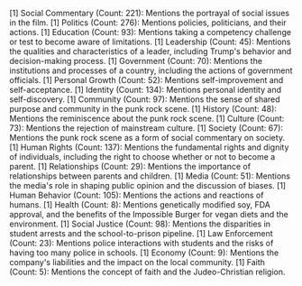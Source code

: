 [1] Social Commentary (Count: 221): Mentions the portrayal of social issues in the film.
[1] Politics (Count: 276): Mentions policies, politicians, and their actions.
[1] Education (Count: 93): Mentions taking a competency challenge or test to become aware of limitations.
[1] Leadership (Count: 45): Mentions the qualities and characteristics of a leader, including Trump's behavior and decision-making process.
[1] Government (Count: 70): Mentions the institutions and processes of a country, including the actions of government officials.
[1] Personal Growth (Count: 52): Mentions self-improvement and self-acceptance.
[1] Identity (Count: 134): Mentions personal identity and self-discovery.
[1] Community (Count: 97): Mentions the sense of shared purpose and community in the punk rock scene.
[1] History (Count: 48): Mentions the reminiscence about the punk rock scene.
[1] Culture (Count: 73): Mentions the rejection of mainstream culture.
[1] Society (Count: 67): Mentions the punk rock scene as a form of social commentary on society.
[1] Human Rights (Count: 137): Mentions the fundamental rights and dignity of individuals, including the right to choose whether or not to become a parent.
[1] Relationships (Count: 29): Mentions the importance of relationships between parents and children.
[1] Media (Count: 51): Mentions the media's role in shaping public opinion and the discussion of biases.
[1] Human Behavior (Count: 105): Mentions the actions and reactions of humans.
[1] Health (Count: 8): Mentions genetically modified soy, FDA approval, and the benefits of the Impossible Burger for vegan diets and the environment.
[1] Social Justice (Count: 98): Mentions the disparities in student arrests and the school-to-prison pipeline.
[1] Law Enforcement (Count: 23): Mentions police interactions with students and the risks of having too many police in schools.
[1] Economy (Count: 9): Mentions the company's liabilities and the impact on the local community.
[1] Faith (Count: 5): Mentions the concept of faith and the Judeo-Christian religion.
